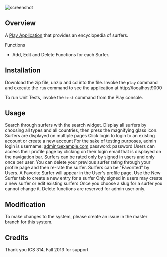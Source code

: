 ![screenshot](https://raw.github.com/andrewpw/surferpedia/master/public/images/homepage_example.png)

Overview
--------

A [Play Application](http://playframework.com) that provides an encyclopedia of surfers.

Functions
- Add, Edit and Delete Functions for each Surfer.


Installation
------------

Download the zip file, unzip and cd into the file. Invoke the `play` command and execute the `run` command to see the 
application at http://localhost9000

To run Unit Tests, invoke the `test` command from the Play console.

Usage
-----

Search through surfers with the search widget.
Display all surfers by choosing all types and all countries, then press the magnifying glass icon.
Surfers are displayed on multiple pages
Click login to login to an existing account or create a new account
For the sake of testing purposes, admin login is username: admin@example.com password: password
Users can access their profile page by clicking on their login email that is displayed on the navigation bar. 
Surfers can be rated only by signed in users and only once per user.
You can delete your previous surfer rating through your profile page and then re-rate the surfer.
Surfers can be "Favorited" by Users. A Favorite Surfer will appear in the User's profile page.
Use the New Surfer tab to create a new entry for a surfer
Only signed in users may create a new surfer or edit existing surfers
Once you choose a slug for a surfer you cannot change it.
Delete functions are reserved for admin user only.

Modification
------------

To make changes to the system, please create an issue in the master branch for this system.

Credits
-------

Thank you ICS 314, Fall 2013 for support